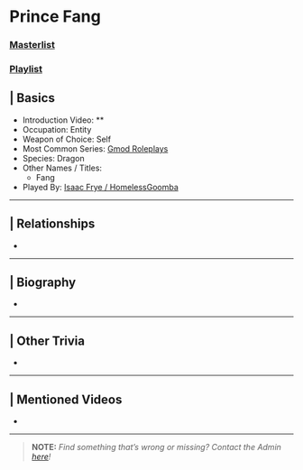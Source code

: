 # Prince Fang
### [Masterlist]()
### [Playlist](https://www.youtube.com/playlist?list=PLwljWXtmIKiSgOzLMzdfNxWj5bEvXIR6A)

## | Basics
- Introduction Video: **
- Occupation: Entity
- Weapon of Choice: Self
- Most Common Series: [Gmod Roleplays](6.Series/Gmod/Roleplays.md)
- Species: Dragon
- Other Names / Titles:
  - Fang
- Played By: [Isaac Frye / HomelessGoomba](3.Siblings/3.4.Isaac-Frye-HomelessGoomba.md)

----

## | Relationships
- 

----

## | Biography
- 

----

## | Other Trivia
- 

----

## | Mentioned Videos
- []()

----

> **NOTE:** *Find something that’s wrong or missing? Contact the Admin [here](../chapter_2.md)!*